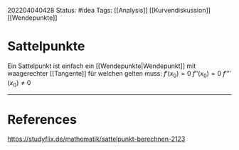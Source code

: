 202204040428
Status: #idea
Tags: [[Analysis]] [[Kurvendiskussion]] [[Wendepunkte]]

# Sattelpunkte
Ein Sattelpunkt ist einfach ein [[Wendepunkte|Wendepunkt]] mit waagerechter [[Tangente]]  für welchen gelten muss:
$f'(x_0)=0$
$f''(x_0)=0$
$f''''(x_0)\neq0$ 

___
# References
https://studyflix.de/mathematik/sattelpunkt-berechnen-2123